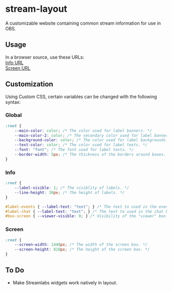 # stream-layout
A customizable website containing common stream information for use in OBS.

## Usage
In a browser source, use these URLs:  
[Info URL](info.html)  
[Screen URL](screen.html)  

## Customization
Using Custom CSS, certain variables can be changed with the following syntax:

### Global
```css
:root {
    --main-color: color; /* The color used for label banners. */
    --main-color-2: color; /* The secondary color used for label banners. (defaults to first color) */
    --background-color: color; /* The color used for label backgrounds. */
    --text-color: color; /* The color used for label texts. */
    --font: "font"; /* The font used for label texts. */
    --border-width: 5px; /* The thickness of the borders around boxes. */
}
```

### Info
```css
:root {
    --label-visible: 1; /* The visiblity of labels. */
    --line-height: 30px; /* The height of labels. */
}

#label-events { --label-text: "text"; } /* The text to used in the events box label. */
#label-chat { --label-text: "text"; } /* The text to used in the chat box label. */
#box-screen { --viewer-visible: 0; } /* Visibility of the "viewer" box. (can be used for a camera or secondary screen) */
```

### Screen
```css
:root {
    --screen-width: 1440px; /* The width of the screen box. */
    --screen-height: 810px; /* The height of the screen box. */
}
```

## To Do
* Make Streamlabs widgets work natively in layout.